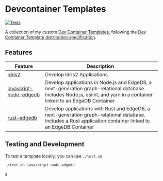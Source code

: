 # Devcontainer Templates

[![Tests](https://github.com/joshuanianji/devcontainer-templates/actions/workflows/test-pr.yaml/badge.svg)](https://github.com/joshuanianji/devcontainer-templates/actions/workflows/test-pr.yaml)

A collection of my custom [Dev Container Templates](https://containers.dev/implementors/templates), following the [Dev Container Template distribution specification](https://containers.dev/implementors/templates-distribution/).

## Features

| Feature                                                 | Description                                                                                                                                                              |
| ------------------------------------------------------- | ------------------------------------------------------------------------------------------------------------------------------------------------------------------------ |
| [idris2](./src/idris2/)                                 | Develop Idris2 Applications                                                                                                                                              |
| [javascript-node-edgedb](./src/javascript-node-edgedb/) | Develop applications in Node.js and EdgeDB, a next-generation graph-relational database. Includes Node.js, eslint, and yarn in a container linked to an EdgeDB Container |
| [rust-edgedb](./src/rust-edgedb/)                       | Develop applications with Rust and EdgeDB, a next-generation graph-relational database. Includes a Rust application container linked to an EdgeDB Container              |

## Testing and Development

To test a template locally, you can use `./test.sh`

```bash
./test.sh javascript-node-edgedb
```
s